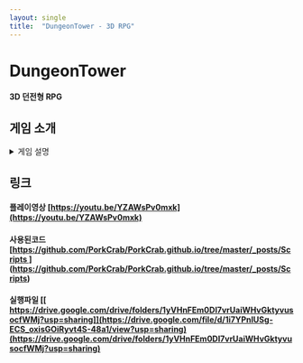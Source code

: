 ```yaml
---
layout: single
title:  "DungeonTower - 3D RPG"
---
```


# DungeonTower

**3D 던전형 RPG**

## 게임 소개
<details markdown="1">
<summary> 게임 설명 </summary>

### 게임환경

- 코드 : C#
- 엔진 : 유니티4.11f
- 클라우드 : Playfab
- PC 구동

### 게임 특징

- Playfab을 연동해서 회원가입과 로그인을 합니다.
- Playfab 저장 구조를 활용해 데이터를 저장했습니다.
- WASD로 이동, 마우스 좌클릭 공격, 스킬을 이용하는 게임입니다.
- 던전을 골라 입장하면 몇차례의 몬스터들의 공격을 막은 뒤 보스를 잡으면 클리어 됩니다.
- 스폰되는 적을 잡을 시 골드와 크리스탈을 얻을 수 있습니다.
- 제한된 포션 갯수로 컨트롤이 약간 필요합니다.

## UI

- 타이틀 씬 (메인 씬 / 로그인 씬 / 회원가입 씬)

![11111](https://user-images.githubusercontent.com/82872149/179426748-1f0f11aa-cd12-4d53-8974-4b9a4420463a.jpg)

- 스테이지 선택 씬

![choice](https://user-images.githubusercontent.com/82872149/179426765-2ed8e360-60fb-4432-a7fa-674c69a6f0e5.JPG)

- 인게임 씬

![ingame](https://user-images.githubusercontent.com/82872149/179426778-f2682f1d-006d-4288-8cc1-61a02a475e26.JPG)
- 인벤토리를 열면 습득한 크리스탈을 판매 할 수 있다.
- 몇차례의 공격을 막은 뒤 가운데 석상을 작동하면 보스가 등장한다.

</details>

## 링크
#### 플레이영상 [https://youtu.be/YZAWsPv0mxk](https://youtu.be/YZAWsPv0mxk)
#### 사용된코드  [[https://github.com/PorkCrab/PorkCrab.github.io/tree/master/_posts/Scripts ]](https://github.com/PorkCrab/PorkCrab.github.io/tree/master/_posts/02.Scripts)(https://github.com/PorkCrab/PorkCrab.github.io/tree/master/_posts/Scripts)
#### 실행파일   [[ https://drive.google.com/drive/folders/1yVHnFEm0DI7vrUaiWHvGktyvusocfWMj?usp=sharing]](https://drive.google.com/file/d/1i7YPnIUSg-ECS_oxisGOiRyvt4S-48a1/view?usp=sharing)(https://drive.google.com/drive/folders/1yVHnFEm0DI7vrUaiWHvGktyvusocfWMj?usp=sharing)
